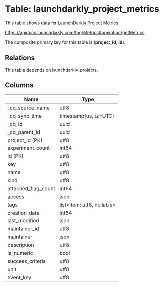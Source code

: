 # Table: launchdarkly_project_metrics

This table shows data for LaunchDarkly Project Metrics.

https://apidocs.launchdarkly.com/tag/Metrics#operation/getMetrics

The composite primary key for this table is (**project_id**, **id**).

## Relations

This table depends on [launchdarkly_projects](launchdarkly_projects).

## Columns

| Name          | Type          |
| ------------- | ------------- |
|_cq_source_name|utf8|
|_cq_sync_time|timestamp[us, tz=UTC]|
|_cq_id|uuid|
|_cq_parent_id|uuid|
|project_id (PK)|utf8|
|experiment_count|int64|
|id (PK)|utf8|
|key|utf8|
|name|utf8|
|kind|utf8|
|attached_flag_count|int64|
|access|json|
|tags|list<item: utf8, nullable>|
|creation_date|int64|
|last_modified|json|
|maintainer_id|utf8|
|maintainer|json|
|description|utf8|
|is_numeric|bool|
|success_criteria|utf8|
|unit|utf8|
|event_key|utf8|